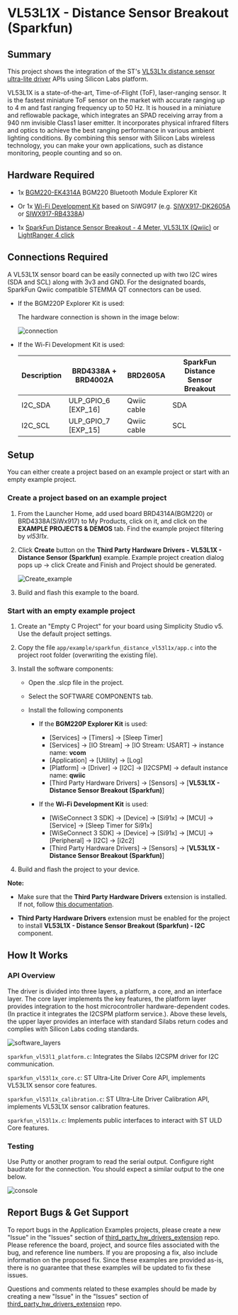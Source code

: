 # VL53L1X - Distance Sensor Breakout (Sparkfun) #

## Summary ##

This project shows the integration of the ST's [VL53L1x distance sensor ultra-lite driver](https://www.st.com/en/imaging-and-photonics-solutions/vl53l1x.html#tools-software) APIs using Silicon Labs platform.

VL53L1X is a state-of-the-art, Time-of-Flight (ToF), laser-ranging sensor.
It is the fastest miniature ToF sensor on the market with accurate ranging up to 4 m and fast ranging frequency up to 50 Hz. It is housed in a miniature and reflowable package, which integrates an SPAD receiving array from a 940 nm invisible Class1 laser emitter. It incorporates physical infrared filters and optics to achieve the best ranging performance in various ambient lighting conditions. By combining this sensor with Silicon Labs wireless technology, you can make your own applications, such as distance monitoring, people counting and so on.

## Hardware Required ##

- 1x [BGM220-EK4314A](https://www.silabs.com/development-tools/wireless/bluetooth/bgm220-explorer-kit) BGM220 Bluetooth Module Explorer Kit

- Or 1x [Wi-Fi Development Kit](https://www.silabs.com/development-tools/wireless/wi-fi) based on SiWG917 (e.g. [SIWX917-DK2605A](https://www.silabs.com/development-tools/wireless/wi-fi/siwx917-dk2605a-wifi-6-bluetooth-le-soc-dev-kit) or [SIWX917-RB4338A](https://www.silabs.com/development-tools/wireless/wi-fi/siwx917-rb4338a-wifi-6-bluetooth-le-soc-radio-board))

- 1x [SparkFun Distance Sensor Breakout - 4 Meter, VL53L1X (Qwiic)](https://www.sparkfun.com/products/14722) or [LightRanger 4 click](https://www.mikroe.com/lightranger-4-click)

## Connections Required ##

A VL53L1X sensor board can be easily connected up with two I2C wires (SDA and SCL) along with 3v3 and GND. For the designated boards, SparkFun Qwiic compatible STEMMA QT connectors can be used.

- If the BGM220P Explorer Kit is used:

  The hardware connection is shown in the image below:

  ![connection](image/connection.png)

- If the Wi-Fi Development Kit is used:

  | Description  | BRD4338A + BRD4002A | BRD2605A | SparkFun Distance Sensor Breakout |
  | -------------| ------------------- | ------------ | ------------------ |
  | I2C_SDA      | ULP_GPIO_6 [EXP_16] | Qwiic cable  | SDA                |
  | I2C_SCL      | ULP_GPIO_7 [EXP_15] | Qwiic cable  | SCL                |

## Setup ##

You can either create a project based on an example project or start with an empty example project.

### Create a project based on an example project ###

1. From the Launcher Home, add used board BRD4314A(BGM220) or BRD4338A(SiWx917)  to My Products, click on it, and click on the **EXAMPLE PROJECTS & DEMOS** tab. Find the example project filtering by *vl53l1x*.

2. Click **Create** button on the **Third Party Hardware Drivers - VL53L1X - Distance Sensor (Sparkfun)** example. Example project creation dialog pops up -> click Create and Finish and Project should be generated.

   ![Create_example](image/create_example.png)

3. Build and flash this example to the board.

### Start with an empty example project ###

1. Create an "Empty C Project" for your board using Simplicity Studio v5. Use the default project settings.

2. Copy the file `app/example/sparkfun_distance_vl53l1x/app.c` into the project root folder (overwriting the existing file).

3. Install the software components:

   - Open the .slcp file in the project.

   - Select the SOFTWARE COMPONENTS tab.

   - Install the following components

      - If the **BGM220P Explorer Kit** is used:

         - [Services] → [Timers] → [Sleep Timer]
         - [Services] → [IO Stream] → [IO Stream: USART] → instance name: **vcom**
         - [Application] →  [Utility] → [Log]
         - [Platform] → [Driver] → [I2C] → [I2CSPM] → default instance name: **qwiic**
         - [Third Party Hardware Drivers] → [Sensors] → [**VL53L1X - Distance Sensor Breakout (Sparkfun)**]

      - If the **Wi-Fi Development Kit** is used:

         - [WiSeConnect 3 SDK] → [Device] → [Si91x] → [MCU] → [Service] → [Sleep Timer for Si91x]
         - [WiSeConnect 3 SDK] → [Device] → [Si91x] → [MCU] → [Peripheral] → [I2C] → [i2c2]
         - [Third Party Hardware Drivers] → [Sensors] → [**VL53L1X - Distance Sensor Breakout (Sparkfun)**]

4. Build and flash the project to your device.

**Note:**

- Make sure that the **Third Party Hardware Drivers** extension is installed. If not, follow [this documentation](https://github.com/SiliconLabs/third_party_hw_drivers_extension/blob/master/README.md#how-to-add-to-simplicity-studio-ide).

- **Third Party Hardware Drivers** extension must be enabled for the project to install **VL53L1X - Distance Sensor Breakout (Sparkfun) - I2C** component.

## How It Works ##

### API Overview ###

The driver is divided into three layers, a platform, a core, and an interface layer. The core layer implements the key features, the platform layer provides integration to the host microcontroller hardware-dependent codes. (In practice it integrates the I2CSPM platform service.). Above these levels, the upper layer provides an interface with standard Silabs return codes and complies with Silicon Labs coding standards.

![software_layers](image/software_layers.png)

`sparkfun_vl53l1_platform.c`: Integrates the Silabs I2CSPM driver for I2C communication.

`sparkfun_vl53l1x_core.c`: ST Ultra-Lite Driver Core API, implements VL53L1X sensor core features.

`sparkfun_vl53l1x_calibration.c`: ST Ultra-Lite Driver Calibration API, implements VL53L1X sensor calibration features.

`sparkfun_vl53l1x.c`: Implements public interfaces to interact with ST ULD Core features.

### Testing ###

Use Putty or another program to read the serial output. Configure right baudrate for the connection. You should expect a similar output to the one below.

![console](image/console.png)

## Report Bugs & Get Support ##

To report bugs in the Application Examples projects, please create a new "Issue" in the "Issues" section of [third_party_hw_drivers_extension](https://github.com/SiliconLabs/third_party_hw_drivers_extension) repo. Please reference the board, project, and source files associated with the bug, and reference line numbers. If you are proposing a fix, also include information on the proposed fix. Since these examples are provided as-is, there is no guarantee that these examples will be updated to fix these issues.

Questions and comments related to these examples should be made by creating a new "Issue" in the "Issues" section of [third_party_hw_drivers_extension](https://github.com/SiliconLabs/third_party_hw_drivers_extension) repo.
